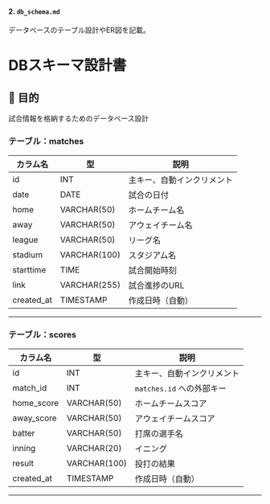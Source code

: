 
#### 2. **`db_schema.md`**  
データベースのテーブル設計やER図を記載。
# DBスキーマ設計書

## 🎯 目的
試合情報を格納するためのデータベース設計

### テーブル：matches

| カラム名     | 型           | 説明                    |
|--------------|--------------|-------------------------|
| id           | INT          | 主キー、自動インクリメント |
| date         | DATE         | 試合の日付              |
| home         | VARCHAR(50)  | ホームチーム名         |
| away         | VARCHAR(50)  | アウェイチーム名       |
| league       | VARCHAR(50)  | リーグ名                |
| stadium      | VARCHAR(100) | スタジアム名            |
| starttime    | TIME         | 試合開始時刻            |
| link         | VARCHAR(255) | 試合進捗のURL           |
| created_at   | TIMESTAMP    | 作成日時（自動）        |

---

### テーブル：scores

| カラム名      | 型           | 説明                        |
|---------------|--------------|-----------------------------|
| id            | INT          | 主キー、自動インクリメント     |
| match_id      | INT          | `matches.id` への外部キー      |
| home_score    | VARCHAR(50)  | ホームチームスコア           |
| away_score    | VARCHAR(50)  | アウェイチームスコア         |
| batter        | VARCHAR(50)  | 打席の選手名                  |
| inning        | VARCHAR(20)  | イニング                     |
| result        | VARCHAR(100) | 投打の結果                   |
| created_at    | TIMESTAMP    | 作成日時（自動）              |

---